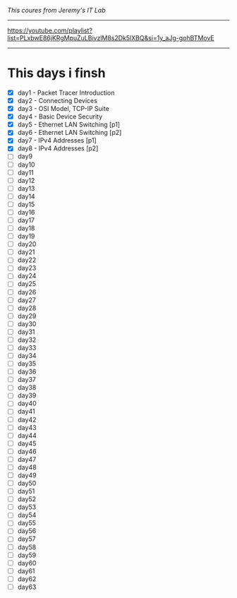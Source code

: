 *This coures from Jeremy's IT Lab*
***
https://youtube.com/playlist?list=PLxbwE86jKRgMpuZuLBivzlM8s2Dk5lXBQ&si=1y_aJg-gohBTMovE
***
# This days i finsh


- [x] day1 - Packet Tracer Introduction
- [x] day2 - Connecting Devices
- [x] day3 - OSI Model, TCP-IP Suite
- [x] day4 - Basic Device Security
- [x] day5 - Ethernet LAN Switching [p1]
- [x] day6 - Ethernet LAN Switching [p2]
- [x] day7 - IPv4 Addresses [p1]
- [x] day8 - IPv4 Addresses [p2]
- [ ] day9
- [ ] day10
- [ ] day11
- [ ] day12
- [ ] day13
- [ ] day14
- [ ] day15
- [ ] day16
- [ ] day17
- [ ] day18
- [ ] day19
- [ ] day20
- [ ] day21
- [ ] day22
- [ ] day23
- [ ] day24
- [ ] day25
- [ ] day26
- [ ] day27
- [ ] day28
- [ ] day29
- [ ] day30
- [ ] day31
- [ ] day32
- [ ] day33
- [ ] day34
- [ ] day35
- [ ] day36
- [ ] day37
- [ ] day38
- [ ] day39
- [ ] day40
- [ ] day41
- [ ] day42
- [ ] day43
- [ ] day44
- [ ] day45
- [ ] day46
- [ ] day47
- [ ] day48
- [ ] day49
- [ ] day50
- [ ] day51
- [ ] day52
- [ ] day53
- [ ] day54
- [ ] day55
- [ ] day56
- [ ] day57
- [ ] day58
- [ ] day59
- [ ] day60
- [ ] day61
- [ ] day62
- [ ] day63
